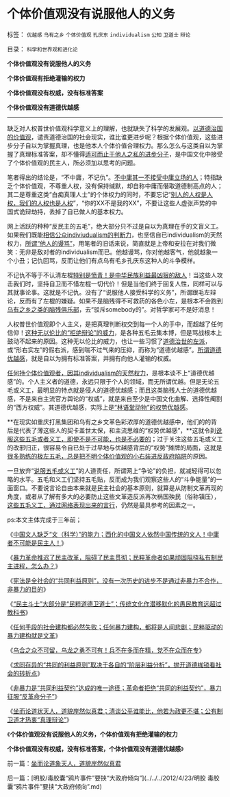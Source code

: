 # 个体价值观没有说服他人的义务

标签： `优越感` `乌有之乡` `个体价值观` `孔庆东` `individualism` `公知` `卫道士` `辩论` 

目录： `科学和世界观和进化论`

**个体价值观没有说服他人的义务**

**个体价值观有拒绝灌输的权力**

**个体价值观没有权威，没有标准答案**

**个体价值观没有道德优越感**

****

缺乏对人权普世价值观科学意义上的理解，也就缺失了科学的发展观。[以道德治国的价值观](http://darthvad.blog.sohu.com/133552226.html)，谴责道德治国的社会现实，谁比谁更进步呢？根据个体价值观，这些进步分子自以为掌握真理，也是他本人个体价值合理权力。那么怎么与这类自以为掌握了真理标准答案，却不懂得[适可而止于他人之私的进步分子](../../../2010/2/10/邪恶也许只是一种病！有病！.md)，是中国文化中接受了个体价值观的民主人，所必须加以思考的问题。

笔者得出的结论是，“不中庸，不记仇”。[不中庸其一不接受中庸立场的人](../../../2010/1/7/当中庸成为权威.md)；特指缺乏个体价值观，不尊重人权，没有保持缄默，却自称中庸而僭取道德制高点的人；其二是尊重这类“白痴真理人士”的个体权力的同时，不要忘记“[别人的人权是人权，我们的人权也是人权](../../../2009/11/12/别人的人权也是人权.md)”，“你的XX不是我的XX”，不要让这些人虚张声势的中国式诡辩劫持，丢掉了自已做人的基本权力。

网上活跃的种种“反民主的五毛”，绝大部分只不过是自以为真理在手的文盲义工。如果我们既能[相信公众indiviudualism的判断力](../../../2010/3/14/民主启蒙要相信人民individualism的价值判断.md)，也坚信自已individualism的天然权力，[所谓“他人的谩骂”](../../../2009/6/10/骂行为，“不跟你玩”的成人版.md)，用笔者的旧话来说，简直就是上帝和安拉在对我们微笑：无非是敌对者的individualism而已。他越谩骂，你对他越客气，他就越象一个小丑；记仇回骂，反而让他们有点乌有毛乡孔庆东这种人的斗争模样。

不记仇不等于不认清左棍[特别是愤青！是中华民族利益最凶狠的敌人](../../../2010/7/10/中国传统愤青崇拜德国纳粹.md)！当这些人攻击我们时，坚持自卫而不惜左棍一切代价！但是当他们终于回复人性，同样可以与其就事论事。这就是不记仇。没有了“说服他人接受科学的义务”，所谓跟毛左辩论，反而有了左棍的嫌疑。如果不是脑残得不可救药的各色小左，是根本不会跑到[乌有之乡之类的脑残俱乐部](http://hi.baidu.com/darthchn/blog/item/ed4ad95838c09f232934f03c.html)，去“驳斥somebody的”。对哲学家可不是好消息！

人权普世价值观即个人主义，是把真理判断权交到每一个人的手中，而超越了任何信仰！[这种无以伦比的“拒绝辩论”的威力](../../../2011/12/27/不用谦虚得随便当别人的奴隶.md)，是各种五毛云集本博，但是骂战根本上鼓动不起来的原因。这种无以伦比的威力，也让一些习惯了[道德治世的左派](http://darthvad.blog.sohu.com/133552226.html)，或“形右实左”的假右派，感到喘不过气来的压抑，而称为“道德优越感”。[所谓道德优越感](../../../2009/7/26/极左特权卫士的道德优越感来自何处.md)，就是自以为拥有标准答案，并拥有向他人灌输的权威。

[任何持个体价值观者，因其individualism的天然权力](../../../2012/4/12/国产文人缺乏“文（科学）”能力.md)，是根本谈不上“道德优越感”的。个人主义者的道德，永远只限于个人的领域，而无所谓优越。但是无论五毛或义工，最明显的特点就是侵人的道德优越感；而且这类脑残人士的道德优越感，不是来自主流官方舆论的“权威”，就是来自至少是中国文化曲解、选择性阉割的“西方权威”。其道德优越感，实际上是[“林语堂动物”的权势优越感](../../../2009/2/2/实例解剖极左的人格认知误区.md)。

**在现实如重庆打黑集团和乌有之乡文革色彩浓厚的道德优越感中，他们的的背后是代表了薄这些人的契卡盖世太保，和主流思维的“权势优越感”，**这就令到[说服这些五毛或者义工，即使不是不可能，也是不必要的](../../../2009/11/24/牛二的学术价值和效率分析.md)；过于关注这些五毛或义工的改邪归正，很容易令自已处于过早地与优越感背后的“权势”摊牌的局面，这就是[很多熟练的极左五毛，总是把不明个体价值观的小右装进反政府陷阱](http://hi.baidu.com/darthchn/blog/item/e7a4e8dbf31a47d2b7fd4858.html)的原因。

一旦放弃“[说服五毛或义工](../../../2009/8/24/先富起来的五毛义工慈善活动.md)”的人道责任，所谓网上“争论”的负担，就减轻得可以忽略的水平。五毛和义工们坚持五毛贴，反而成为我们观察这些人的“斗争能量”的一面窗口。不要说言论自由本来就是民主社会的基本原则，就算是从防制文革再现的角度，或者从了解有多大的必要防止这些文革造反派再次祸国殃民（俗称镇压），[这些五毛义工，通过网络表现出来的言行](../../../2012/4/4/谣言之令人讨厌，如同博客里的苍蝇.md)，仍然是最具参考的因素之一。

ps:本文主体完成于三年前；

《[中国文人缺乏“文（科学）”的能力；西化的中国文人依然中国传统的文人！中庸者不可能是民主人！](../../../2012/4/12/国产文人缺乏“文（科学）”能力.md)》

《[暴力革命推迟了民主改革，阻碍了民主贯彻；民粹革命者如果顽固阻挠私有制民主进程，怎么办？](../../../2012/4/12/为什么民主进程不是闹革命？.md)》

《[宪法是全社会的“共同利益原则”，没有一次历史的进步不是通过非暴力不合作，非暴力的目的](../../../2012/4/12/为什么民主是非暴力？宪法是“共同利益契约”.md)》

《[“民主斗士”大部分是“民粹道德卫道士”；传统文化作潜移默化的愚民教育远超过教科书](../../../2012/4/21/民粹可能会令文革死灰复燃.md)》

《[任何手段的社会建构都必然失败；任何暴力建构，都将是人间悲剧；民粹驱动的暴力建构就是文革](../../../2012/4/21/民粹驱动的暴力建构就是文革.md)》

《[乌合之众不可留，乌龙之勇不可有！兵不在多而在精，党不在众而在专](../../../2012/4/21/乌合之众不可留，乌龙之勇不可有！.md)》

《[求同存异的“共同的利益原则”取决于各自的“阶层利益分析”，抛开道德枷锁看社会的转折点](../../../2012/4/22/民主让宪法不谈道德.md)》

《[非暴力是“共同利益契约”达成的唯一途径；革命者拒绝“共同的利益契约”，暴力征服“反革命分子”](../../../2012/4/22/民主不是征服“反革命”的革命.md)》

《[坐而论道状天人，道貌岸然似真君；清谈公平谁能比，他若为政更不堪；公有制卫道才热衷“真理辩论”](../../../2012/4/22/坐而论道象天人，道貌岸然似真君.md)》

《**个体价值观没有说服他人的义务，个体价值观有拒绝灌输的权力**

**个体价值观没有权威，没有标准答案，个体价值观没有道德优越感**》

前一篇：[坐而论道象天人，道貌岸然似真君](../../../2012/4/22/坐而论道象天人，道貌岸然似真君.md)

后一篇：[明胶/毒胶囊“鸦片事件”要挟“大政府倾向”](../../../2012/4/23/明胶 毒胶囊“鸦片事件”要挟“大政府倾向”.md)